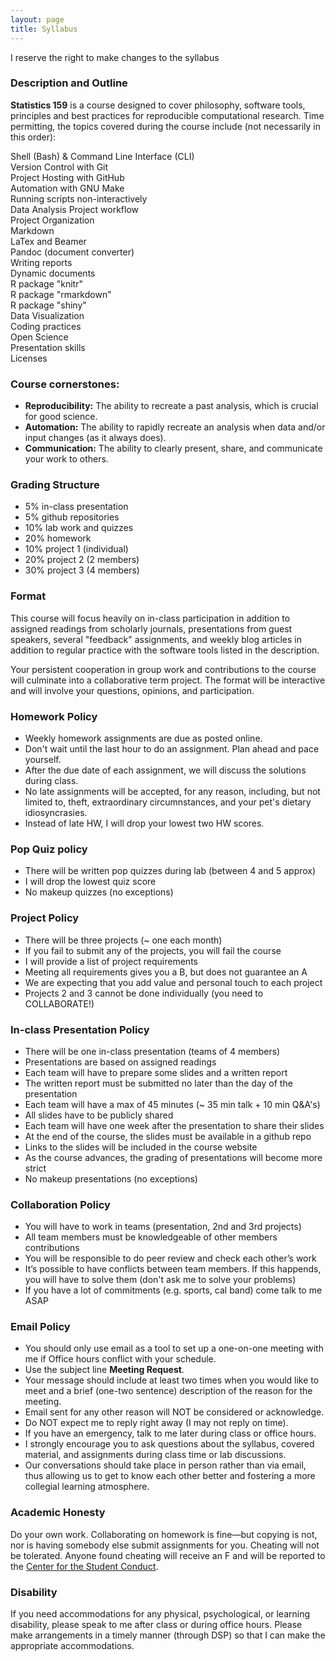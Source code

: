 ```yaml
---
layout: page
title: Syllabus
---
```


<p class="message">
  I reserve the right to make changes to the syllabus
</p>

### Description and Outline

__Statistics 159__ is a course designed to cover philosophy, software tools, 
principles and best practices for reproducible computational research.
Time permitting, the topics covered during the course include
(not necessarily in this order):

<i class="fa fa-folder"></i>  Shell (Bash) & Command Line Interface (CLI)<br>
<i class="fa fa-git"></i>  Version Control with Git <br>
<i class="fa fa-github"></i>  Project Hosting with GitHub<br>
<i class="fa fa-gears"></i>  Automation with GNU Make<br>
<i class="fa fa-spinner"></i>  Running scripts non-interactively<br>
<i class="fa fa-refresh"></i>  Data Analysis Project workflow<br>
<i class="fa fa-sitemap"></i>  Project Organization <br>
<i class="fa fa-level-down"></i>  Markdown<br>
<i class="fa fa-font"></i>  LaTex and Beamer<br>
<i class="fa fa-arrows-alt"></i>  Pandoc (document converter)<br>
<i class="fa fa-pencil-square-o"></i>  Writing reports<br>
<i class="fa fa-file-code-o"></i>  Dynamic documents<br>
<i class="fa fa-puzzle-piece"></i>  R package "knitr"<br>
<i class="fa fa-recycle"></i>  R package "rmarkdown"<br>
<i class="fa fa-sliders"></i>  R package "shiny"<br>
<i class="fa fa-bar-chart"></i>  Data Visualization<br>
<i class="fa fa-code"></i>  Coding practices<br>
<i class="fa fa-unlock"></i>  Open Science<br>
<i class="fa fa-picture-o"></i>  Presentation skills<br>
<i class="fa fa-cc"></i>  Licenses


### Course cornerstones:

- __Reproducibility:__ The ability to recreate a past analysis, which is 
crucial for good science.
- __Automation:__ The ability to rapidly recreate an analysis when data
and/or input changes (as it always does).
- __Communication:__ The ability to clearly present, share, and communicate 
your work to others.


### Grading Structure

-  5% in-class presentation
-  5% github repositories
- 10% lab work and quizzes
- 20% homework
- 10% project 1 (individual)
- 20% project 2 (2 members)
- 30% project 3 (4 members)


### Format

This course will focus heavily on in-class participation in addition to 
assigned readings from scholarly journals, presentations from guest speakers, 
several "feedback" assignments, and weekly blog articles in addition to 
regular practice with the software tools listed in the description.

Your persistent cooperation in group work and contributions to the course 
will culminate into a collaborative term project. The format will be interactive 
and will involve your questions, opinions, and participation.


### Homework Policy

- Weekly homework assignments are due as posted online.
- Don't wait until the last hour to do an assignment. Plan ahead and pace yourself.
- After the due date of each assignment, we will discuss the solutions during class.
- No late assignments will be accepted, for any reason, including, but not limited to, theft, extraordinary circumnstances, and your pet's dietary idiosyncrasies.
- Instead of late HW, I will drop your lowest two HW scores.


### Pop Quiz policy

- There will be written pop quizzes during lab (between 4 and 5 approx)
- I will drop the lowest quiz score
- No makeup quizzes (no exceptions)


### Project Policy

- There will be three projects (~ one each month)
- If you fail to submit any of the projects, you will fail the course
- I will provide a list of project requirements
- Meeting all requirements gives you a B, but does not guarantee an A
- We are expecting that you add value and personal touch to each project
- Projects 2 and 3 cannot be done individually (you need to COLLABORATE!)


### In-class Presentation Policy

- There will be one in-class presentation (teams of 4 members)
- Presentations are based on assigned readings
- Each team will have to prepare some slides and a written report
- The written report must be submitted no later than the day of the presentation
- Each team will have a max of 45 minutes (~ 35 min talk + 10 min Q&A's)
- All slides have to be publicly shared
- Each team will have one week after the presentation to share their slides
- At the end of the course, the slides must be available in a github repo
- Links to the slides will be included in the course website
- As the course advances, the grading of presentations will become more strict
- No makeup presentations (no exceptions)


### Collaboration Policy

- You will have to work in teams (presentation, 2nd and 3rd projects)
- All team members must be knowledgeable of other members contributions
- You will be responsible to do peer review and check each other’s work
- It’s possible to have conflicts between team members. If this happends,
you will have to solve them (don't ask me to solve your problems)
- If you have a lot of commitments (e.g. sports, cal band) come talk to me ASAP


### <a name="email-policy"></a>Email Policy

- You should only use email as a tool to set up a one-on-one meeting with me if Office hours conflict with your schedule.
- Use the subject line __Meeting Request__.
- Your message should include at least two times when you would like to meet and a brief (one-two sentence) description of the reason for the meeting.
- Email sent for any other reason will NOT be considered or acknowledge.
- Do NOT expect me to reply right away (I may not reply on time).
- If you have an emergency, talk to me later during class or office hours.
- I strongly encourage you to ask questions about the syllabus, covered material, and assignments during class time or lab discussions. 
- Our conversations should take place in person rather than via email, thus allowing us to get to know each other better and fostering a more collegial learning atmosphere.


### Academic Honesty

Do your own work. Collaborating on homework is fine—but copying is not, nor is having somebody else submit assignments for you. Cheating will not be tolerated. Anyone found cheating will receive an F and will be reported to the [Center for the Student Conduct](http://sa.berkeley.edu/conduct).


### Disability

If you need accommodations for any physical, psychological, or learning disability, please speak to me after class or during office hours. Please make arrangements in a timely manner (through DSP) so that I can make the appropriate accommodations.
